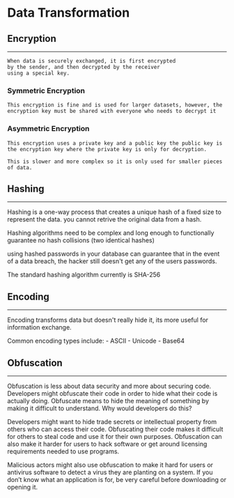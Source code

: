 # Data Transformation

## Encryption

---

    When data is securely exchanged, it is first encrypted
    by the sender, and then decrypted by the receiver
    using a special key.

### Symmetric Encryption

    This encryption is fine and is used for larger datasets, however, the encryption key must be shared with everyone who needs to decrypt it

### Asymmetric Encryption

    This encryption uses a private key and a public key the public key is the encryption key where the private key is only for decryption.

    This is slower and more complex so it is only used for smaller pieces of data.

## Hashing

---

Hashing is a one-way process that creates a unique hash of a fixed size to represent the data. you cannot retrive the original data from a hash.

Hashing algorithms need to be complex and long enough to functionally guarantee no hash collisions (two identical hashes)

using hashed passwords in your database can guarantee that in the event of a data breach, the hacker still doesn't get any of the users passwords.

The standard hashing algorithm currently is SHA-256

## Encoding

---

Encoding transforms data but doesn't really hide it, its more useful for information exchange.

Common encoding types include: - ASCII - Unicode - Base64

## Obfuscation

---

Obfuscation is less about data security and more about securing code. Developers might obfuscate their code in order to hide what their code is actually doing. Obfuscate means to hide the meaning of something by making it difficult to understand. Why would developers do this?

Developers might want to hide trade secrets or intellectual property from others who can access their code. Obfuscating their code makes it difficult for others to steal code and use it for their own purposes. Obfuscation can also make it harder for users to hack software or get around licensing requirements needed to use programs.

Malicious actors might also use obfuscation to make it hard for users or antivirus software to detect a virus they are planting on a system. If you don’t know what an application is for, be very careful before downloading or opening it.
